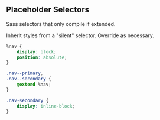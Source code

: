 ## Placeholder Selectors

Sass selectors that only compile if extended.

Inherit styles from a "silent" selector. Override as necessary.

```css
%nav {
    display: block;
    position: absolute;
}

.nav--primary,
.nav--secondary {
    @extend %nav;
}

.nav-secondary {
    display: inline-block;
}
```
